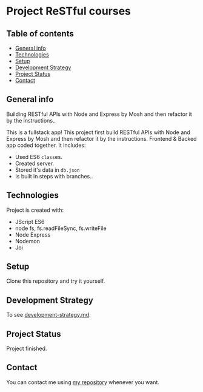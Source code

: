 # Project ReSTful courses

## Table of contents

- [General info](#general-info)
- [Technologies](#technologies)
- [Setup](#setup)
- [Development Strategy](#development-strategy)
- [Project Status](#project-status)
- [Contact](#contact)

## General info

 Building RESTful APIs with Node and Express by Mosh and then refactor it by the instructions..

This is a fullstack app! This project first build RESTful APIs with Node and Express by Mosh and then refactor it by the instructions. Frontend & Backed app coded together. It includes:

- Used ES6 `class`es.
- Created server.
- Stored it's data in `db.json`
- Is built in steps with branches..

## Technologies

Project is created with:

- JScript ES6
- node fs, fs.readFileSync, fs.writeFile
- Node Express
- Nodemon
- Joi

## Setup

Clone this repository and try it yourself.

## Development Strategy

To see [development-strategy.md](./development-strategy.md).


## Project Status

Project finished.

## Contact

You can contact me using [my repository](https://mesutbe.github.io/) whenever you want.